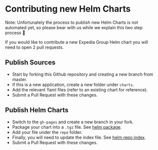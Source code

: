 # Contributing new Helm Charts

Note: Unfortunately the process to publish new Helm Charts is not automated yet, so please bear with us while we explain this two step process 🦄

If you would like to contribute a new Expedia Group Helm chart you will need to open 2 pull requests.

## Publish Sources

* Start by forking this Github repository and creating a new branch from master.
* If this is a new application, create a new folder under `charts`.
* Add the relevant Yaml files (refer to an existing chart for reference).
* Submit a Pull Request with these changes.

## Publish Helm Charts

* Switch to the `gh-pages` and create a new branch in your fork.
* Package your chart into a `.tgz` file. See [helm package](https://helm.sh/docs/helm/helm_package/).
* Add your file under the `repo` folder.
* Finally, you will need to update the index file. See [helm repo index](https://helm.sh/docs/helm/helm_repo_index/). 
* Submit a Pull Request with these changes.
